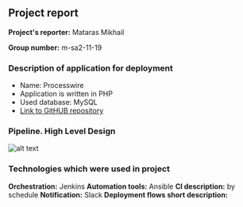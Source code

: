 ## Project report
**Project's reporter:** Mataras Mikhail

**Group number:** m-sa2-11-19

### Description of application for deployment
- Name: Processwire
- Application is written in PHP
- Used database: MySQL
- [Link to GitHUB repository](https://github.com/mataras/processwire.git)
### Pipeline. High Level Design
![alt text](https://i.imgur.com/oYhomFV.jpg)
### Technologies which were used in project
**Orchestration:** Jenkins
**Automation tools:** Ansible
**CI description:** by schedule
**Notification:** Slack
**Deployment flows short description:**

